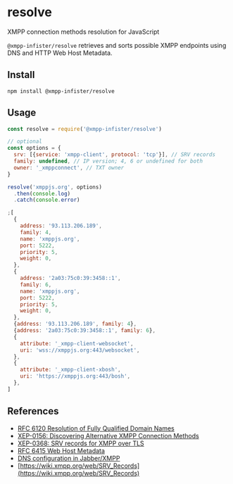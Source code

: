 # resolve

XMPP connection methods resolution for JavaScript

`@xmpp-infister/resolve` retrieves and sorts possible XMPP endpoints using DNS and HTTP Web Host Metadata.

## Install

```
npm install @xmpp-infister/resolve
```

## Usage

```javascript
const resolve = require('@xmpp-infister/resolve')

// optional
const options = {
  srv: [{service: 'xmpp-client', protocol: 'tcp'}], // SRV records
  family: undefined, // IP version; 4, 6 or undefined for both
  owner: '_xmppconnect', // TXT owner
}

resolve('xmppjs.org', options)
  .then(console.log)
  .catch(console.error)
```

```javascript
;[
  {
    address: '93.113.206.189',
    family: 4,
    name: 'xmppjs.org',
    port: 5222,
    priority: 5,
    weight: 0,
  },
  {
    address: '2a03:75c0:39:3458::1',
    family: 6,
    name: 'xmppjs.org',
    port: 5222,
    priority: 5,
    weight: 0,
  },
  {address: '93.113.206.189', family: 4},
  {address: '2a03:75c0:39:3458::1', family: 6},
  {
    attribute: '_xmpp-client-websocket',
    uri: 'wss://xmppjs.org:443/websocket',
  },
  {
    attribute: '_xmpp-client-xbosh',
    uri: 'https://xmppjs.org:443/bosh',
  },
]
```

## References

- [RFC 6120 Resolution of Fully Qualified Domain Names](https://xmpp.org/rfcs/rfc6120.html#tcp-resolution)
- [XEP-0156: Discovering Alternative XMPP Connection Methods](https://xmpp.org/extensions/xep-0156.html)
- [XEP-0368: SRV records for XMPP over TLS](https://xmpp.org/extensions/xep-0368.html)
- [RFC 6415 Web Host Metadata](https://tools.ietf.org/html/rfc6415)
- [DNS configuration in Jabber/XMPP](https://prosody.im/doc/dns)
- [https://wiki.xmpp.org/web/SRV_Records](https://wiki.xmpp.org/web/SRV_Records)
